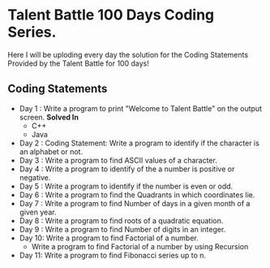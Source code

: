 <h1>Talent Battle 100 Days Coding Series.</h1>
Here I will be uploding every day the solution for the Coding Statements Provided by the Talent Battle for 100 days!

<h2>Coding Statements</h2>
  <ul>
    <li>Day 1 : Write a program to print "Welcome to Talent Battle" on the output screen.
      <b>Solved In </b>
        <ul>
            <li>C++</li>
             <li>Java</li>
        </ul>
    </li>    
    <li>Day 2 : Coding Statement: Write a program to identify if the character is an alphabet or not.</li>
    <li>Day 3 : Write a program to find ASCII values of a character.</li>
    <li>Day 4 : Write a program to identify of the a number is positive or negative.</li>
    <li>Day 5 : Write a program to identify if the number is even or odd.</li>
    <li>Day 6 : Write a program to find the Quadrants in which coordinates lie.</li>
    <li>Day 7 : Write a program to find Number of days in a given month of a given year.</li>
    <li>Day 8 : Write a program to find roots of a quadratic equation.</li>
    <li>Day 9 : Write a program to find Number of digits in an integer.</li>
    <li>Day 10: Write a program to find Factorial of a number.<ul><li>Write a program to find Factorial of a number by using Recursion</li></ul></li>
    <li>Day 11: Write a program to find Fibonacci series up to n.</li></ul>
